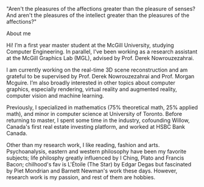<!-- ---
permalink: /cv/
title: "CV"
---

Tempor velit sint sunt ipsum tempor enim ad qui ullamco. Est dolore anim ad velit duis dolore minim sunt aliquip amet commodo labore. Ut eu pariatur aute ea aute excepteur laborum. Esse ea esse excepteur minim mollit qui cillum excepteur ex dolore magna. Labore deserunt fugiat incididunt incididunt sint ea. Consequat dolore aute laboris quis proident quis non et est consectetur ex eiusmod sit culpa.

Cupidatat ea do et in excepteur in. Ad nostrud ut est esse eu duis ea sunt eiusmod. Aliquip tempor veniam sint elit fugiat. Velit incididunt laboris amet incididunt labore dolore irure velit excepteur commodo deserunt laborum. Consectetur eu fugiat veniam veniam Lorem labore magna eiusmod. Ea occaecat reprehenderit pariatur consectetur minim labore ut aliquip.
 -->
"Aren't the pleasures of the affections greater than the pleasure of senses? And aren't the pleasures of the intellect greater than the pleasures of the affections?"



About me

Hi! I’m a first year master student at the McGill University, studying Computer Engineering. In parallel, I’ve been working as a research assistant at the McGill Graphics Lab (MGL), advised by Prof. Derek Nowrouzezahrai.

I am currently working on the real-time 3D scene reconstruction and am grateful to be supervised by Prof. Derek Nowrouzezahrai and Prof. Morgan Mcguire. I’m also broadly interested in other topics about computer graphics, especially rendering, virtual reality and augmented reality, computer vision and machine learning.

Previously, I specialized in mathematics (75% theoretical math, 25% applied math), and minor in computer science at University of Toronto. Before returning to master, I spent some time in the industry, cofounding Willow, Canada's first real estate investing platform, and worked at HSBC Bank Canada.

Other than my research work, I like reading, fashion and arts. Psychoanalysis, eastern and western philosophy have been my favorite subjects; life philosphy greatly influenced by I Ching, Plato and Francis Bacon; chilhood's fav is L'Étoile (The Star) by Edgar Degas but fascinated by Piet Mondrian and Barnett Newman's work these days.
However, research work is my passion, and rest of them are hobbies.

